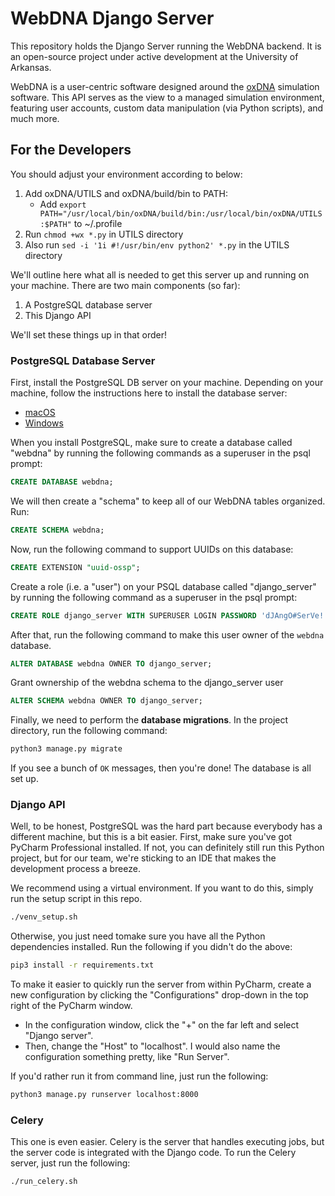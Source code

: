 # WebDNA Django Server

This repository holds the Django Server running the WebDNA backend. It is an open-source project under active development at the University of Arkansas.

WebDNA is a user-centric software designed around the [oxDNA](https://dna.physics.ox.ac.uk/index.php/Main_Page) simulation software. This API serves as the view to a managed simulation environment, featuring user accounts, custom data manipulation (via Python scripts), and much more.

## For the Developers
You should adjust your environment according to below:
1. Add oxDNA/UTILS and oxDNA/build/bin to PATH:
    - Add `export PATH="/usr/local/bin/oxDNA/build/bin:/usr/local/bin/oxDNA/UTILS:$PATH"` to ~/.profile
2. Run `chmod +wx *.py` in UTILS directory
3. Also run `sed -i '1i #!/usr/bin/env python2' *.py` in the UTILS directory

We'll outline here what all is needed to get this server up and running on your machine.
There are two main components (so far):

1. A PostgreSQL database server
2. This Django API

We'll set these things up in that order!

### PostgreSQL Database Server

First, install the PostgreSQL DB server on your machine. Depending on your machine, follow the instructions here to install the database server:
  * [macOS](https://www.codementor.io/engineerapart/getting-started-with-postgresql-on-mac-osx-are8jcopb)
  * [Windows](https://www.postgresql.org/download/windows/)

When you install PostgreSQL, make sure to create a database called "webdna" by running the following commands as a superuser in the psql prompt:

```sql
CREATE DATABASE webdna;
```

We will then create a "schema" to keep all of our WebDNA tables organized. Run:

```sql
CREATE SCHEMA webdna;
```

Now, run the following command to support UUIDs on this database:

```sql
CREATE EXTENSION "uuid-ossp";
```

Create a role (i.e. a "user") on your PSQL database called "django_server" by running the following command as a superuser in the psql prompt:

```sql
CREATE ROLE django_server WITH SUPERUSER LOGIN PASSWORD 'dJAngO#SerVe!!!Pa$#!1*';
```

After that, run the following command to make this user owner of the  `webdna` database.

```sql
ALTER DATABASE webdna OWNER TO django_server;
```

Grant ownership of the webdna schema to the django_server user

```sql
ALTER SCHEMA webdna OWNER TO django_server;
```

Finally, we need to perform the **database migrations**. In the project directory, run the following command:

```bash
python3 manage.py migrate
```

If you see a bunch of `OK` messages, then you're done! The database is all set up.

### Django API
Well, to be honest, PostgreSQL was the hard part because everybody has a different machine, but this is a bit easier. First, make sure you've got PyCharm Professional installed. If not, you can definitely still run this Python project, but for our team, we're sticking to an IDE that makes the development process a breeze.

We recommend using a virtual environment. If you want to do this, simply run the setup script in this repo.

```bash
./venv_setup.sh
```

Otherwise, you just need tomake sure you have all the Python dependencies installed. Run the following if you didn't do the above:

```bash
pip3 install -r requirements.txt
```

To make it easier to quickly run the server from within PyCharm, 
create a new configuration by clicking the "Configurations" drop-down in the top right of the PyCharm window.
  * In the configuration window, click the "+" on the far left and select "Django server".
  * Then, change the "Host" to "localhost". I would also name the configuration something pretty, like "Run Server".

If you'd rather run it from command line, just run the following:

```bash
python3 manage.py runserver localhost:8000
```

### Celery

This one is even easier. Celery is the server that handles executing jobs, but the server code is integrated with the Django code. To run the Celery server, just run the following:

```bash
./run_celery.sh
```